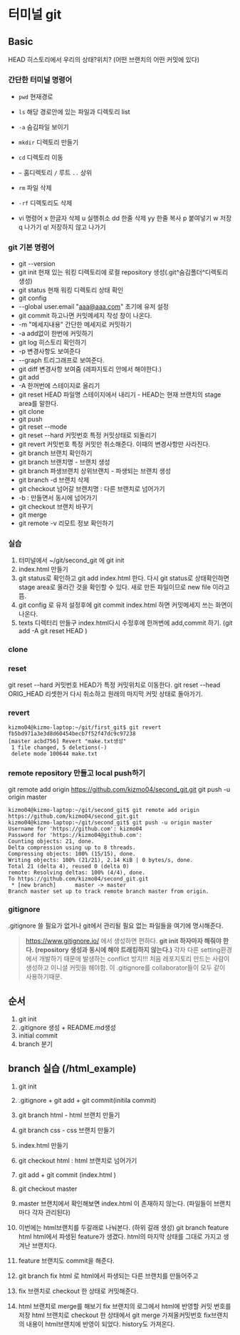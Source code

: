 # 터미널 git

## Basic
HEAD 히스토리에서 우리의 상태?위치? (어떤 브랜치의 어떤 커밋에 있다)

### 간단한 터미널 명령어
* `pwd` 현재경로
* `ls` 해당 경로안에 있는 파일과 디렉토리 list
 * `-a` 숨김파일 보이기
* `mkdir` 디렉토리 만들기
* `cd` 디렉토리 이동
 * `~` 홈디렉토리 `/` 루트 `..` 상위
* `rm` 파일 삭제
 * `-rf` 디렉토리도 삭제

* vi 명령어
 x 한글자 삭제
 u 실행취소
 dd 한줄 삭제
 yy 한줄 복사
 p 붙여넣기
 w 저장 
 q 나가기
 q! 저장하지 않고 나가기

### git 기본 명령어
* git --version	
* git init 현재 있는 워킹 디렉토리에 로컬 repository 생성(.git^숨김폴더^디렉토리 생성)
* git status 현재 워킹 디렉토리 상태 확인
* git config 
 * --global user.email "aaa@aaa.com" 초기에 유저 설정
* git commit 하고나면 커밋메세지 작성 창이 나온다.
 * -m "메세지내용" 간단한 메세지로 커밋하기 
 * -a add없이 한번에 커밋하기 
* git log 히스토리 확인하기
 * -p 변경사항도 보여준다
 * --graph 트리그래프로 보여준다. 
 * git diff 변경사항 보여줌 (레파지토리 안에서 해야한다.)
* git add
 * -A 한꺼번에 스테이지로 올리기
* git reset HEAD 파일명 스테이지에서 내리기 - HEAD는 현재 브랜치의 stage area를 말한다.
* git clone
* git push
* git reset --mode
 * git reset --hard 커밋번호 특정 커밋상태로 되돌리기
* git revert 커밋번호 특정 커밋만 취소해준다. 이때의 변경사항만 사라진다.
* git branch 브랜치 확인하기
 * git branch 브랜치명 - 브랜치 생성 
 * git branch 파생브랜치 상위브랜치 - 파생되는 브랜치 생성
 * git branch -d 브랜치 삭제 
* git checkout 넘어갈 브랜치명 : 다른 브랜치로 넘어가기 
 * -b : 만들면서 동시에 넘어가기 
* git checkout 브랜치 바꾸기
* git merge 
* git remote -v 리모트 정보 확인하기 

### 실습
1. 터미널에서 ~/git/second_git 에 git init
2. index.html 만들기
3. git status로 확인하고 git add index.html 한다. 다시 git status로 상태확인하면 stage area로 올라간 것을 확인할 수 있다. 새로 만든 파일이므로 new file 이라고 뜸. 
4. git config 로 유저 설정후에 git commit index.html 하면 커밋메세지 쓰는 화면이 나온다. 
5. texts 디렉터리 만들구 index.html다시 수정후에 한꺼번에 add,commit 하기. (git add -A git reset HEAD )

### clone

### reset
git reset --hard 커밋번호
	HEAD가 특정 커밋위치로 이동한다. 
git reset --head ORIG_HEAD
	리셋한거 다시 취소하고 원래의 마지막 커밋 상태로 돌아가기. 

### revert
```
kizmo04@kizmo-laptop:~/git/first_git$ git revert fb5bd971a3e3d8d60454becb7f52f47dc9c97238
[master acbd756] Revert "make.txt생성"
 1 file changed, 5 deletions(-)
 delete mode 100644 make.txt

```

### remote repository 만들고 local push하기
git remote add origin https://github.com/kizmo04/second_git.git
git push -u origin master

```
kizmo04@kizmo-laptop:~/git/second_git$ git remote add origin https://github.com/kizmo04/second_git.git
kizmo04@kizmo-laptop:~/git/second_git$ git push -u origin master
Username for 'https://github.com': kizmo04
Password for 'https://kizmo04@github.com': 
Counting objects: 21, done.
Delta compression using up to 8 threads.
Compressing objects: 100% (15/15), done.
Writing objects: 100% (21/21), 2.14 KiB | 0 bytes/s, done.
Total 21 (delta 4), reused 0 (delta 0)
remote: Resolving deltas: 100% (4/4), done.
To https://github.com/kizmo04/second_git.git
 * [new branch]      master -> master
Branch master set up to track remote branch master from origin.

```

### gitignore
.gitignore 쓸 필요가 없거나 git에서 관리될 필요 없는 파일들을 여기에 명시해준다. 
> https://www.gitignore.io/ 에서 생성하면 편하다. 
> **git init 하자마자 해줘야 한다. (repository 생성과 동시에 해야 트래킹하지 않는다.)**
	각자 다른 setting환경에서 개발하기 때문에 발생하는 conflict 방지!!!
	처음 레포지토리 만드는 사람이 생성하고 이니셜 커밋을 해야함. 이 .gitignore를 collaborator들이 모두 같이 사용하기때문. 


## 순서
1. git init
2. .gitignore 생성 + README.md생성
3. initial commit
4. branch 분기

## branch 실습 (/html_example)
1. git init
2. .gitignore + git add + git commit(initila commit)
3. git branch html - html 브랜치 만들기
4. git branch css - css 브랜치 만들기
5. index.html 만들기 
6. git checkout html : html 브랜치로 넘어가기 
7. git add + git commit (index.html )
8. git checkout master 
9. master 브랜치에서 확인해보면 index.html 이 존재하지 않는다. (파일들이 브랜치마다 각자 관리된다)
10. 이번에는 html브랜치를 두갈래로 나눠본다. (하위 갈래 생성)
    git branch feature html 
    html에서 파생된 feature가 생겼다. html의 마지막 상태를 그대로 가지고 생겨난 브랜치다.
11. feature 브랜치도 commit을 해준다. 
12. git branch fix html 로 html에서 파생되는 다른 브랜치를 만들어주고 
13. fix 브랜치로 checkout 한 상태로 커밋해준다. 
14. html 브랜치로 merge를 해보기
    fix 브랜치의 로그에서 html에 반영할 커밋 번호를 저장
    html 브랜치로 checkout 한 상태에서 git merge 가져올커밋번호 
    fix브랜치의 내용이 html브랜치에 반영이 되었다. history도 가져온다. 

    ​